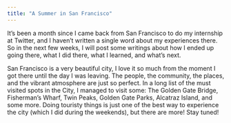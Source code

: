 ```yaml
---
title: "A Summer in San Francisco"
---
```


It’s been a month since I came back from San Francisco to do my internship at Twitter, and I haven’t written a single word about my experiences there. So in the next few weeks, I will post some writings about how I ended up going there, what I did there, what I learned, and what’s next.

San Francisco is a very beautiful city, I love it so much from the moment I got there until the day I was leaving. The people, the community, the places, and the vibrant atmosphere are just so perfect. In a long list of the must visited spots in the City, I managed to visit some: The Golden Gate Bridge, Fisherman’s Wharf, Twin Peaks, Golden Gate Parks, Alcatraz Island, and some more. Doing touristy things is just one of the best way to experience the city (which I did during the weekends), but there are more! Stay tuned!